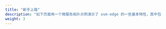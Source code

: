```yaml
---
title: "新手上路"
description: "如下页面用一个微服务拓扑示例演示了 osm-edge 的一些基本特性，其中包括安装、配置流量策略再到卸载清理等方面。"
weight: 3
---
```

